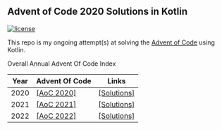 ## Advent of Code 2020 Solutions in Kotlin

[![license](https://img.shields.io/github/license/gtcompscientist/advent-of-kotlin)]()

This repo is my ongoing attempt(s) at solving the [Advent of Code](http://adventofcode.com) using Kotlin.

Overall Annual Advent Of Code Index

| Year | Advent Of Code                                | Links                                                   |
|------|-----------------------------------------------|---------------------------------------------------------|
| 2020 | [\[AoC 2020\]](http://adventofcode.com/2020/) | [\[Solutions\]](./src/main/kotlin/co/csadev/advent2020) |
| 2021 | [\[AoC 2021\]](http://adventofcode.com/2021/) | [\[Solutions\]](./src/main/kotlin/co/csadev/advent2021) |
| 2022 | [\[AoC 2022\]](http://adventofcode.com/2022/) | [\[Solutions\]](./src/main/kotlin/co/csadev/advent2022) |
